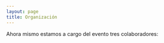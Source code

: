 ```yaml
---
layout: page
title: Organización
---
```


Ahora mismo estamos a cargo del evento tres colaboradores:


